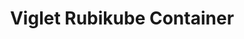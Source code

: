 ---
layout: solution
title: Viglet Rubikube Container
identifier: rubikube
order: 6
permalink: /rubikube/
github: https://github.com/Rubikube
github-org: Rubikube
main-color: darkslategray
logo-acronym: Ru
logo-section: Container
short-name: Rubikube Container
full-name: Viglet Rubikube Container
description: Delivering Kubernetes-as-a-Service.
twitter-url: https://twitter.com/openviglet
social-image: https://avatars.githubusercontent.com/u/46730276?s=280&amp;v=4
facebook-url: https://www.facebook.com/viglet
file-type: .jar
---